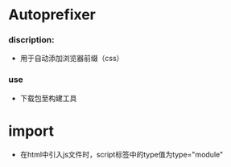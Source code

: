 # Autoprefixer 
### discription:
  * 用于自动添加浏览器前缀（css）
### use
  * 下载包至构建工具
# import
* 在html中引入js文件时，script标签中的type值为type="module"
